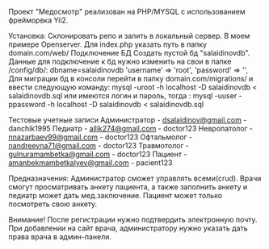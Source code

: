 Проект "Медосмотр" реализован на PHP/MYSQL с использованием фрейморвка Yii2.

Установка: 
Склонировать репо и залить в локальный сервер. В моем примере Openserver. 
Для index.php указать путь в папку domain.com/web/ 
Подключение БД
Создать пустой бд "salaidinovdb". 
Данные для подключение к бд нужно изменить на свои в папке /config/db/: 
dbname=salaidinovdb
'username' => 'root',
'password' => '',
Для миграции бд в консоли перейти в папку domain.com/migrations/ и ввести следующую команду: 
mysql -uroot -h localhost -D salaidinovdb < salaidinovdb.sql
или имеются логин и пароль, тогда : mysql -uuser -ppassword -h localhost -D salaidinovdb < salaidinovdb.sql 

Тестовые учетные записи
Администратор - dsalaidinov@gmail.com - danchik1995
Педиатр - allik274@gmail.com - doctor123
Невропатолог - nnazarbaev99@gmail.com - doctor123
Офтальмолог - nandreevna71@gmail.com - doctor123
Травмотолог - gulnuramambetka@gmail.com - doctor123
Пациент - amanbekmambetkalyev@gmail.com - pacient123

Предназначения: 
Администратор сможет управлять всеми(crud).
Врачи смогут просматривать анкету пациента, а также заполнить анкету и педиатр может дать мед.заключение.
Пациент может только посмотреть свою анкету.

Внимание!
После регистрации нужно подтвердить электронную почту.
При добавлении на сайт врача, администратору нужно указать дать права врача в админ-панели.
